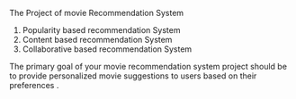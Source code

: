 The Project of movie Recommendation System 
1. Popularity based recommendation System
2. Content based recommendation System
3. Collaborative based recommendation System

The primary goal of your movie recommendation system project should be to provide personalized movie suggestions to users based on their preferences .
